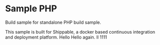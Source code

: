 Sample PHP
===============

Build sample for standalone PHP build sample.

This sample is built for Shippable, a docker based continuous integration and deployment platform.
Hello
Hello again.
ll
1111
